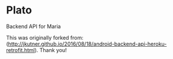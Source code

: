 # Plato

Backend API for Maria

This was originally forked from: (http://jkutner.github.io/2016/08/18/android-backend-api-heroku-retrofit.html).
Thank you!


